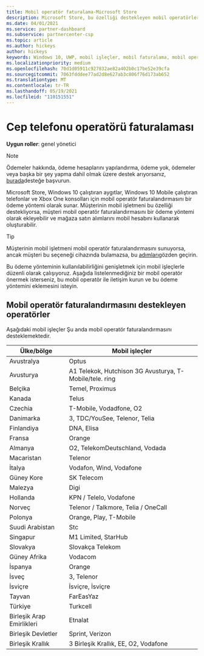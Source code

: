 ```yaml
---
title: Mobil operatör faturalama-Microsoft Store
description: Microsoft Store, bu özelliği destekleyen mobil operatörler için bir ödeme yöntemi olarak mobil operatör faturalandırmasını sunmaktadır.
ms.date: 04/01/2021
ms.service: partner-dashboard
ms.subservice: partnercenter-csp
ms.topic: article
ms.author: hickeys
author: hickeys
keywords: Windows 10, UWP, mobil işleçler, mobil faturalama, mobil operatör faturalama
ms.localizationpriority: medium
ms.openlocfilehash: 70d1d05911c927832ae82a402b0c17be52e39cfa
ms.sourcegitcommit: 7063fdddee77ad2d8e627ab3c806f76d173ab652
ms.translationtype: MT
ms.contentlocale: tr-TR
ms.lasthandoff: 05/19/2021
ms.locfileid: "110151551"
---
```

# <a name="mobile-operator-billing"></a>Cep telefonu operatörü faturalaması

**Uygun roller**: genel yönetici

> [!NOTE]
> Ödemeler hakkında, ödeme hesaplarını yapılandırma, ödeme yok, ödemeler veya başka bir şey yapma dahil olmak üzere destek arıyorsanız, [burada](https://developer.microsoft.com/windows/support)desteğe başvurun.

Microsoft Store, Windows 10 çalıştıran aygıtlar, Windows 10 Mobile çalıştıran telefonlar ve Xbox One konsolları için mobil operatör faturalandırmasını bir ödeme yöntemi olarak sunar. Müşterinin mobil işletmeni bu özelliği destekliyorsa, müşteri mobil operatör faturalandırmasını bir ödeme yöntemi olarak ekleyebilir ve mağaza satın alımlarını mobil hesabını kullanarak oluşturabilir.

> [!TIP]
> Müşterinin mobil işletmeni mobil operatör faturalandırmasını sunuyorsa, ancak müşteri bu seçeneği cihazında bulamazsa, bu [adımları](https://support.microsoft.com/instantanswers/b25d6dd6-fb8b-3710-1e13-4d30eb01b51f)gözden geçirin.

Bu ödeme yönteminin kullanılabilirliğini genişletmek için mobil işleçlerle düzenli olarak çalışıyoruz. Aşağıda listelenmediğiniz bir mobil operatör önermek isterseniz, bu mobil operatör ile iletişim kurun ve bu ödeme yöntemini eklemesini isteyin.

## <a name="operators-that-support-mobile-operator-billing"></a>Mobil operatör faturalandırmasını destekleyen operatörler

Aşağıdaki mobil işleçler Şu anda mobil operatör faturalandırmasını desteklemektedir.

| Ülke/bölge       | Mobil işleçler                                        |
|----------------------|---------------------------------------------------------|
| Avustralya            | Optus                                                   |
| Avusturya              | A1 Telekok, Hutchison 3G Avusturya, T-Mobile/tele. ring  |
| Belçika              | Temel, Proximus                                          |
| Kanada               | Telus                                                   |
| Czechia              | T-Mobile, Vodadfone, O2                                  |
| Danimarka              | 3, TDC/YouSee, Telenor, Telia                         |
| Finlandiya              | DNA, Elisa                                              |
| Fransa               | Orange                                                  |
| Almanya              | O2, TelekomDeutschland, Vodada                       |
| Macaristan              | Telenor                                                 |
| İtalya                | Vodafon, Wind, Vodafone                                     |
| Güney Kore                | SK Telecom                                              |
| Malezya             | Digi                                                    |
| Hollanda          | KPN / Telelo, Vodafone                                 |
| Norveç               | Telenor / Talkmore, Telia / OneCall                     |
| Polonya               | Orange, Play, T-Mobile                                  |
| Suudi Arabistan         | Stc                                                     |
| Singapur            | M1 Limited, StarHub                                     |
| Slovakya             | Slovakça Telekom                                          |
| Güney Afrika         | Vodacom                                                 |
| İspanya                | Orange                                                  |
| İsveç               | 3, Telenor                                              |
| İsviçre          | İsviçre, İsviçre                                       |
| Tayvan               | FarEasYaz                                              |
| Türkiye               | Turkcell                                                |
| Birleşik Arap Emirlikleri | Etnalat                                                |
| Birleşik Devletler        | Sprint, Verizon                                         |
| Birleşik Krallık       | 3 Birleşik Krallık, EE, O2, Vodafone                                 |
